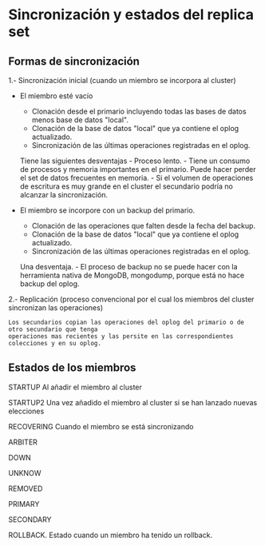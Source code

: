 # Sincronización y estados del replica set

## Formas de sincronización

1.- Sincronización inicial (cuando un miembro se incorpora al cluster)

- El miembro esté vacío
    - Clonación desde el primario incluyendo todas las bases de datos menos base de datos "local".
    - Clonación de la base de datos "local" que ya contiene el oplog actualizado.
    - Sincronización de las últimas operaciones registradas en el oplog.

    Tiene las siguientes desventajas
        - Proceso lento.
        - Tiene un consumo de procesos y memoria importantes en el primario. Puede hacer
          perder el set de datos frecuentes en memoria.
        - Si el volumen de operaciones de escritura es muy grande en el cluster el
          secundario podría no alcanzar la sincronización.

- El miembro se incorpore con un backup del primario.
    - Clonación de las operaciones que falten desde la fecha del backup.
    - Clonación de la base de datos "local" que ya contiene el oplog actualizado.
    - Sincronización de las últimas operaciones registradas en el oplog.

    Una desventaja.
        - El proceso de backup no se puede hacer con la herramienta nativa
        de MongoDB, mongodump, porque está no hace backup del oplog.

2.- Replicación (proceso convencional por el cual los miembros del cluster sincronizan las operaciones)

    Los secundarios copian las operaciones del oplog del primario o de otro secundario que tenga
    operaciones mas recientes y las persite en las correspondientes colecciones y en su oplog.

## Estados de los miembros

STARTUP Al añadir el miembro al cluster

STARTUP2 Una vez añadido el miembro al cluster si se han lanzado nuevas elecciones

RECOVERING Cuando el miembro se está sincronizando

ARBITER

DOWN

UNKNOW

REMOVED

PRIMARY

SECONDARY

ROLLBACK. Estado cuando un miembro ha tenido un rollback.



